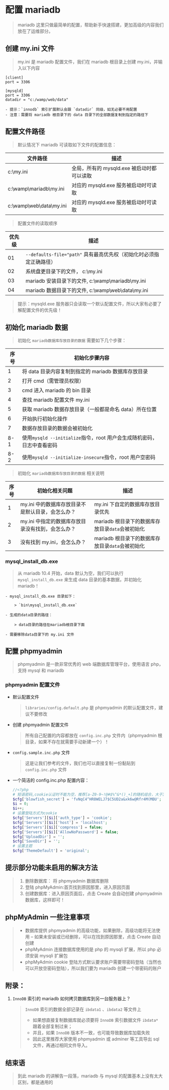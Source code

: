# 配置 mariadb

> mariadb 这里只做最简单的配置，帮助新手快速搭建，更加高级的内容我们放在了运维部分。

## 创建 my.ini 文件

> my.ini 是 mariadb 配置文件，我们在 mariadb 根目录上创建 my.ini，并输入以下内容

```text
[client]
port = 3306

[mysqld]
port = 3306
datadir = "c:/wamp/web/data"
```

```text
- 提示：`innodb` 索引扩展默认会跟 `datadir` 同级，如无必要不用配置
- 注意：需要将 mariadb 根目录下的 data 目录下的全部数据复制到指定的路径下
```

## 配置文件路径

> 默认情况下 mariadb 可读取如下文件的配置信息：

| 文件路径                | 描述                                       |
| ----------------------- | ------------------------------------------ |
| c:\my.ini               | 全局，所有的 mysqld.exe 被启动时都可以读取 |
| c:\wamp\mariadb\my.ini  | 对应的 mysqld.exe 服务被启动时可读取       |
| c:\wamp\web\data\my.ini | 对应的 mysqld.exe 服务被启动时可读取       |

> 配置文件的读取顺序

| 优先级 | 描述                                                                |
| ------ | ------------------------------------------------------------------- |
| 01     | `--defaults-file="path"` 具有最高优先权（初始化时必须指定正确路径） |
| 02     | 系统盘更目录下的文件， c:\my.ini                                    |
| 03     | mariadb 安装目录下的文件, c:\wamp\mariadb\my.ini                    |
| 04     | mariadb 数据目录下的文件, c:\wamp\web\data\my.ini                   |

> 提示：mysqld.exe 服务器只会读取一个默认配置文件，所以大家有必要了解配置文件的优先级！

## 初始化 mariadb 数据

> 初始化 `mariadb数据库存放目录的数据` 需要如下几个步骤：

| 序号 | 初始化步骤内容                                                         |
| ---- | ---------------------------------------------------------------------- |
| 1    | 将 data 目录内容复制到指定的 mariadb 数据库存放目录                    |
| 2    | 打开 cmd（需管理员权限）                                               |
| 3    | cmd 进入 mariadb 的 bin 目录                                           |
| 4    | 查找 mariadb 配置文件 my.ini                                           |
| 5    | 获取 mariadb 数据存放目录（一般都是命名 data）所在位置                 |
| 6    | 开始执行初始化操作                                                     |
| 7    | 数据存放目录的数据会被初始化                                           |
| 8-1  | 使用`mysqld --initialize`指令，root 用户会生成随机密码，日志中查看密码 |
| 8-2  | 使用`mysqld --initialize-insecure`指令，root 用户空密码                |

> 初始化 `mariadb数据库存放目录的数据` 相关说明

| 序号 | 初始化相关问题                                    | 描述                                             |
| ---- | ------------------------------------------------- | ------------------------------------------------ |
| 1    | my.ini 中的数据库存放目录不是默认目录，会怎么办？ | my.ini 下自定的数据库存放目录优先                |
| 2    | my.ini 中指定的数据库存放目录没有找到，会怎么办？ | mariadb 根目录下的数据库存放目录`data`会被初始化 |
| 3    | 没有找到 my.ini，会怎么办？                       | mariadb 根目录下的数据库存放目录`data`会被初始化 |

### mysql_install_db.exe

> 从 mariadb 10.4 开始，data 默认为空，我们可以执行 `mysql_install_db.exe` 来生成 data 目录的基本数据，并初始化 mariadb！

    - mysql_install_db.exe 目录如下：

        > `bin\mysql_install_db.exe`

    - 生成的data目录的路径：

        > data目录的路径在mariadb根目录下面

    - 需要移除data目录下的 my.ini 文件

## 配置 phpmyadmin

> phpmyadmin 是一款非常优秀的 web 端数据库管理平台，使用语言 php，支持 mysql 和 mariadb

### phpmyadmin 配置文件

- 默认配置文件

  > `libraries/config.default.php` 是 phpmyadmin 的默认配置文件，建议不要修改

- 创建 phpmyadmin 配置文件

  > 所有自己配置的内容都放在 `config.inc.php` 文件内（phpmyadmin 根目录，如果不存在就需要手动新建一个）！

- `config.sample.inc.php` 文件

  > 这是让我们参考的文件，我们也可以直接复制一份黏贴到 `config.inc.php` 文件

- 一个简洁的 config.inc.php 配置内容：

  ```php
  //<?php
  # 短语密码,cookie认证时不能为空，推荐[a-Z0-9~!@#$%^&*()_+]的随机组合，大于32为佳
  $cfg['blowfish_secret'] = 'fvNqC4^HR8WELJ7$C5UD2a&xk6w@Rfr4M(MBU';
  $i = 0;
  $i++;
  # 设置登陆方式为cookie
  $cfg['Servers'][$i]['auth_type'] = 'cookie';
  $cfg['Servers'][$i]['host'] = 'localhost';
  $cfg['Servers'][$i]['compress'] = false;
  $cfg['Servers'][$i]['AllowNoPassword'] = false;
  $cfg['UploadDir'] = '';
  $cfg['SaveDir'] = '';
  # 设置主题
  $cfg['ThemeDefault'] = 'original';
  ```

## 提示部分功能未启用的解决方法

> 1.  删除数据库： 将 phpmyadmin 数据库删除
> 2.  登陆 phpMyAdmin:首页找到原因那里，进入原因页面
> 3.  创建数据库：进入原因页面后，点击 Create 会自动创建 phpmyadmin 数据库，这样即可！

## phpMyAdmin 一些注意事项

> - 数据库提供 phpmyadmin 的高级功能，如果删除，高级功能将无法使用 – 如果未安装或已经删除，可以在找到原因那里，点击 Create 自动创建
> - phpMyAdmin 连接数据库使用的是 php 的 mysqli 扩展，所以 php 必须安装 mysqli 扩展包
> - phpMyAdmin cookie 登陆方式默认要求账户需要带密码登陆（当然也可以开放空密码登陆），所以我们要为 mariadb 创建一个带密码的账户

## 附录：

1.  `InnoDB` 索引的 mariadb 如何拷贝数据库到另一台服务器上？
    > `InnoDB` 索引的数据全部记录在 `ibdata1` 、`ibdata2` 等文件上
    >
    > - 如果想直接复制数据库就必须要将 `InnoDB` 索引数据文件 `ibdata*` 跟着全部复制过来；
    > - 并且，如果 `InnoDB` 版本不一致，也可能导致数据库加载失败
    > - 因此这里推荐大家使用 phpmyadmin 或 adminer 等工具导出 sql 文件，再通过相同文件导入。

## 结束语

> 到此 mariadb 的讲解告一段落，mariadb 与 mysql 的配置基本上没有太大区别，都是通用的
